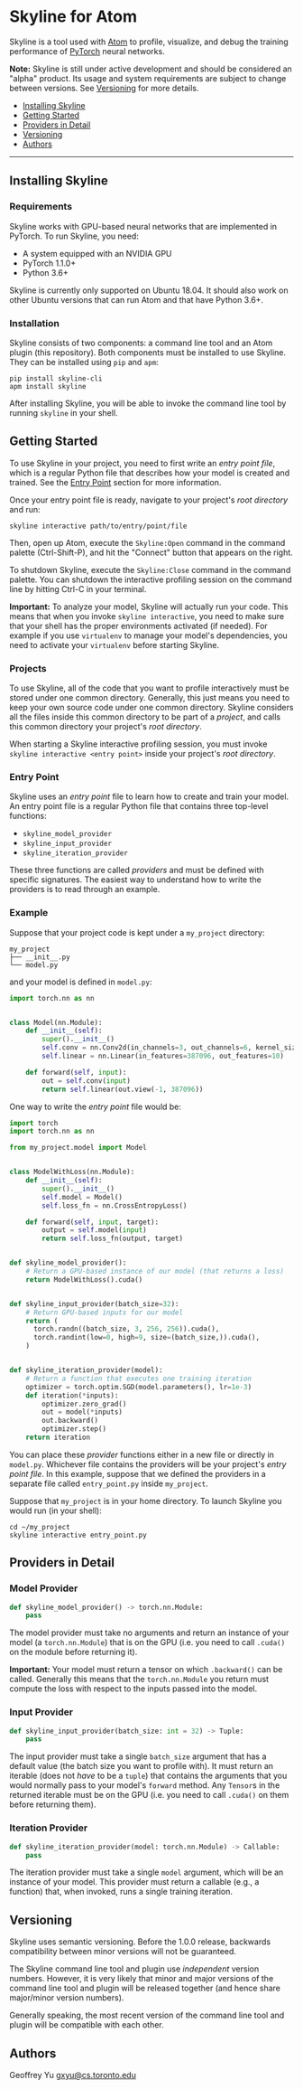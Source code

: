 # Skyline for Atom

Skyline is a tool used with [Atom](https://atom.io) to profile, visualize, and
debug the training performance of [PyTorch](https://pytorch.org) neural
networks.

**Note:** Skyline is still under active development and should be considered an
"alpha" product. Its usage and system requirements are subject to change
between versions. See [Versioning](#versioning) for more details.

- [Installing Skyline](#installing-skyline)
- [Getting Started](#getting-started)
- [Providers in Detail](#providers-in-detail)
- [Versioning](#versioning)
- [Authors](#authors)

-------------------------------------------------------------------------------

## Installing Skyline

### Requirements

Skyline works with GPU-based neural networks that are implemented in PyTorch.
To run Skyline, you need:

- A system equipped with an NVIDIA GPU
- PyTorch 1.1.0+
- Python 3.6+

Skyline is currently only supported on Ubuntu 18.04. It should also work on
other Ubuntu versions that can run Atom and that have Python 3.6+.


### Installation

Skyline consists of two components: a command line tool and an Atom plugin
(this repository). Both components must be installed to use Skyline. They can
be installed using `pip` and `apm`:

```
pip install skyline-cli
apm install skyline
```

After installing Skyline, you will be able to invoke the command line tool by
running `skyline` in your shell.


## Getting Started

To use Skyline in your project, you need to first write an *entry point file*,
which is a regular Python file that describes how your model is created and
trained. See the [Entry Point](#entry-point) section for more information.

Once your entry point file is ready, navigate to your project's *root
directory* and run:

```
skyline interactive path/to/entry/point/file
```

Then, open up Atom, execute the `Skyline:Open` command in the command palette
(Ctrl-Shift-P), and hit the "Connect" button that appears on the right.

To shutdown Skyline, execute the `Skyline:Close` command in the command
palette. You can shutdown the interactive profiling session on the command line
by hitting Ctrl-C in your terminal.

**Important:** To analyze your model, Skyline will actually run your code. This
means that when you invoke `skyline interactive`, you need to make sure that
your shell has the proper environments activated (if needed). For example if
you use `virtualenv` to manage your model's dependencies, you need to activate
your `virtualenv` before starting Skyline.


### Projects

To use Skyline, all of the code that you want to profile interactively must be
stored under one common directory. Generally, this just means you need to keep
your own source code under one common directory. Skyline considers all the
files inside this common directory to be part of a *project*, and calls this
common directory your project's *root directory*.

When starting a Skyline interactive profiling session, you must invoke `skyline
interactive <entry point>` inside your project's *root directory*.


### Entry Point

Skyline uses an *entry point* file to learn how to create and train your model.
An entry point file is a regular Python file that contains three top-level
functions:

- `skyline_model_provider`
- `skyline_input_provider`
- `skyline_iteration_provider`

These three functions are called *providers* and must be defined with specific
signatures. The easiest way to understand how to write the providers is to read
through an example.


### Example

Suppose that your project code is kept under a `my_project` directory:

```
my_project
├── __init__.py
└── model.py
```

and your model is defined in `model.py`:

```python
import torch.nn as nn


class Model(nn.Module):
    def __init__(self):
        super().__init__()
        self.conv = nn.Conv2d(in_channels=3, out_channels=6, kernel_size=3)
        self.linear = nn.Linear(in_features=387096, out_features=10)

    def forward(self, input):
        out = self.conv(input)
        return self.linear(out.view(-1, 387096))
```

One way to write the *entry point* file would be:

```python
import torch
import torch.nn as nn

from my_project.model import Model


class ModelWithLoss(nn.Module):
    def __init__(self):
        super().__init__()
        self.model = Model()
        self.loss_fn = nn.CrossEntropyLoss()

    def forward(self, input, target):
        output = self.model(input)
        return self.loss_fn(output, target)


def skyline_model_provider():
    # Return a GPU-based instance of our model (that returns a loss)
    return ModelWithLoss().cuda()


def skyline_input_provider(batch_size=32):
    # Return GPU-based inputs for our model
    return (
      torch.randn((batch_size, 3, 256, 256)).cuda(),
      torch.randint(low=0, high=9, size=(batch_size,)).cuda(),
    )


def skyline_iteration_provider(model):
    # Return a function that executes one training iteration
    optimizer = torch.optim.SGD(model.parameters(), lr=1e-3)
    def iteration(*inputs):
        optimizer.zero_grad()
        out = model(*inputs)
        out.backward()
        optimizer.step()
    return iteration
```

You can place these *provider* functions either in a new file or directly in
`model.py`. Whichever file contains the providers will be your project's *entry
point file*. In this example, suppose that we defined the providers in a
separate file called `entry_point.py` inside `my_project`.

Suppose that `my_project` is in your home directory. To launch Skyline you
would run (in your shell):

```
cd ~/my_project
skyline interactive entry_point.py
```


## Providers in Detail

### Model Provider

```python
def skyline_model_provider() -> torch.nn.Module:
    pass
```

The model provider must take no arguments and return an instance of your model
(a `torch.nn.Module`) that is on the GPU (i.e. you need to call `.cuda()` on
the module before returning it).

**Important:** Your model must return a tensor on which `.backward()` can be
called. Generally this means that the `torch.nn.Module` you return must compute
the loss with respect to the inputs passed into the model.


### Input Provider

```python
def skyline_input_provider(batch_size: int = 32) -> Tuple:
    pass
```

The input provider must take a single `batch_size` argument that has a default
value (the batch size you want to profile with). It must return an iterable
(does not *have* to be a `tuple`) that contains the arguments that you would
normally pass to your model's `forward` method. Any `Tensor`s in the returned
iterable must be on the GPU (i.e. you need to call `.cuda()` on them before
returning them).


### Iteration Provider

```python
def skyline_iteration_provider(model: torch.nn.Module) -> Callable:
    pass
```

The iteration provider must take a single `model` argument, which will be an
instance of your model. This provider must return a callable (e.g., a function)
that, when invoked, runs a single training iteration.


## Versioning

Skyline uses semantic versioning. Before the 1.0.0 release, backwards
compatibility between minor versions will not be guaranteed.

The Skyline command line tool and plugin use *independent* version numbers.
However, it is very likely that minor and major versions of the command line
tool and plugin will be released together (and hence share major/minor version
numbers).

Generally speaking, the most recent version of the command line tool and plugin
will be compatible with each other.


## Authors

Geoffrey Yu <gxyu@cs.toronto.edu>
